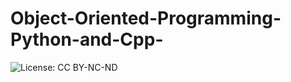 # Object-Oriented-Programming-Python-and-Cpp-
![License: CC BY-NC-ND](https://img.shields.io/badge/License-CC%20BY--NC--ND%204.0-blue.svg)
